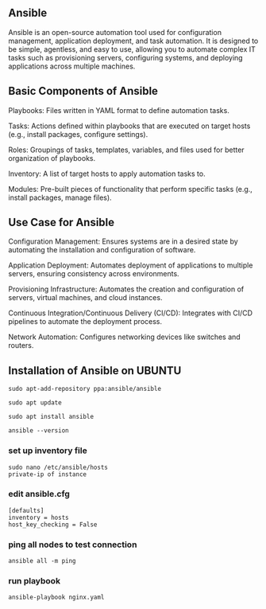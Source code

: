## Ansible
Ansible is an open-source automation tool used for configuration management, application deployment, and task automation. It is designed to be simple, agentless, and easy to use, allowing you to automate complex IT tasks such as provisioning servers, configuring systems, and deploying applications across multiple machines.

## Basic Components of Ansible

Playbooks: Files written in YAML format to define automation tasks.

Tasks: Actions defined within playbooks that are executed on target hosts (e.g., install packages, configure settings).

Roles: Groupings of tasks, templates, variables, and files used for better organization of playbooks.

Inventory: A list of target hosts to apply automation tasks to.

Modules: Pre-built pieces of functionality that perform specific tasks (e.g., install packages, manage files).

## Use Case for Ansible

Configuration Management: Ensures systems are in a desired state by automating the installation and configuration of software.

Application Deployment: Automates deployment of applications to multiple servers, ensuring consistency across environments.

Provisioning Infrastructure: Automates the creation and configuration of servers, virtual machines, and cloud instances.

Continuous Integration/Continuous Delivery (CI/CD): Integrates with CI/CD pipelines to automate the deployment process.

Network Automation: Configures networking devices like switches and routers.

## Installation of Ansible on UBUNTU

 
````
sudo apt-add-repository ppa:ansible/ansible
````
````
sudo apt update
````
````
sudo apt install ansible
````
````
ansible --version
````
### set up inventory file

````
sudo nano /etc/ansible/hosts
private-ip of instance
````

### edit ansible.cfg

````
[defaults]
inventory = hosts
host_key_checking = False
````


### ping all nodes to test connection
````
ansible all -m ping
````
### run playbook
````
ansible-playbook nginx.yaml
````

